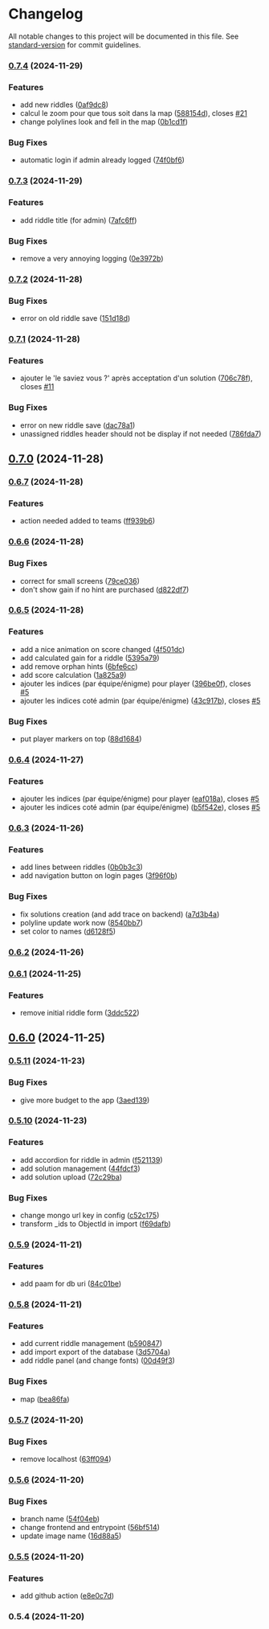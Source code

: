 # Changelog

All notable changes to this project will be documented in this file. See [standard-version](https://github.com/conventional-changelog/standard-version) for commit guidelines.

### [0.7.4](https://github.com/bibulle/chasse-au-tresor/compare/v0.7.3...v0.7.4) (2024-11-29)


### Features

* add new riddles ([0af9dc8](https://github.com/bibulle/chasse-au-tresor/commit/0af9dc8154b832e973983ae60833fd8c892ce0ba))
* calcul le zoom pour que tous soit dans la map ([588154d](https://github.com/bibulle/chasse-au-tresor/commit/588154db94cf102dc7131ca622d193920b34c224)), closes [#21](https://github.com/bibulle/chasse-au-tresor/issues/21)
* change polylines look and fell in the map ([0b1cd1f](https://github.com/bibulle/chasse-au-tresor/commit/0b1cd1fafc39e3002a08334de68cb60eab5f3d16))


### Bug Fixes

* automatic login if admin already logged ([74f0bf6](https://github.com/bibulle/chasse-au-tresor/commit/74f0bf67d2bf7f26a48c68d739c2e49a0925c567))

### [0.7.3](https://github.com/bibulle/chasse-au-tresor/compare/v0.7.2...v0.7.3) (2024-11-29)


### Features

* add riddle title (for admin) ([7afc6ff](https://github.com/bibulle/chasse-au-tresor/commit/7afc6ff166a7316f65cebcc10bd640ebc17a5665))


### Bug Fixes

* remove a very annoying logging ([0e3972b](https://github.com/bibulle/chasse-au-tresor/commit/0e3972b49d40c014d044347f792c2b88c578fe22))

### [0.7.2](https://github.com/bibulle/chasse-au-tresor/compare/v0.7.1...v0.7.2) (2024-11-28)


### Bug Fixes

* error on old riddle save ([151d18d](https://github.com/bibulle/chasse-au-tresor/commit/151d18dbf2ad81b32371abb001e34e140d0613de))

### [0.7.1](https://github.com/bibulle/chasse-au-tresor/compare/v0.6.7...v0.7.1) (2024-11-28)


### Features

* ajouter le 'le saviez vous ?' après acceptation d'un solution ([706c78f](https://github.com/bibulle/chasse-au-tresor/commit/706c78fd77c84421b217d20ed648dee0cdcb9639)), closes [#11](https://github.com/bibulle/chasse-au-tresor/issues/11)


### Bug Fixes

* error on new riddle save ([dac78a1](https://github.com/bibulle/chasse-au-tresor/commit/dac78a14fb17689a458b814e6bcc9d6fc26655f3))
* unassigned riddles header should not be display if not needed ([786fda7](https://github.com/bibulle/chasse-au-tresor/commit/786fda75da3db5116469d88750d55ca2bf2ea163))

## [0.7.0](https://github.com/bibulle/chasse-au-tresor/compare/v0.6.7...v0.7.0) (2024-11-28)

### [0.6.7](https://github.com/bibulle/chasse-au-tresor/compare/v0.6.6...v0.6.7) (2024-11-28)


### Features

* action needed added to teams ([ff939b6](https://github.com/bibulle/chasse-au-tresor/commit/ff939b66be979deb1028d41c524661b28824bb05))

### [0.6.6](https://github.com/bibulle/chasse-au-tresor/compare/v0.6.5...v0.6.6) (2024-11-28)


### Bug Fixes

* correct for small screens ([79ce036](https://github.com/bibulle/chasse-au-tresor/commit/79ce036430fc83f7f90f9659a7830004eeb220d1))
* don't show gain if no hint are purchased ([d822df7](https://github.com/bibulle/chasse-au-tresor/commit/d822df76dbd917240c20d0ab4980a438d95d63f1))

### [0.6.5](https://github.com/bibulle/chasse-au-tresor/compare/v0.6.3...v0.6.5) (2024-11-28)


### Features

* add a nice animation on score changed ([4f501dc](https://github.com/bibulle/chasse-au-tresor/commit/4f501dca9144bf044297832c70a273aebdfad27e))
* add calculated gain for a riddle ([5395a79](https://github.com/bibulle/chasse-au-tresor/commit/5395a79ae2128a1e966c685042963a27df9b0f9d))
* add remove orphan hints ([6bfe6cc](https://github.com/bibulle/chasse-au-tresor/commit/6bfe6cc54370f3ff6280f6711c15776de373b0d2))
* add score calculation ([1a825a9](https://github.com/bibulle/chasse-au-tresor/commit/1a825a932adeb704219e94adae70d1f650821fdb))
* ajouter les indices (par équipe/énigme)  pour player ([396be0f](https://github.com/bibulle/chasse-au-tresor/commit/396be0fd5620d56d0ec6c920e4dfe31767e5d515)), closes [#5](https://github.com/bibulle/chasse-au-tresor/issues/5)
* ajouter les indices coté admin (par équipe/énigme) ([43c917b](https://github.com/bibulle/chasse-au-tresor/commit/43c917bf5375cba3558e17d5cc03401524530600)), closes [#5](https://github.com/bibulle/chasse-au-tresor/issues/5)


### Bug Fixes

* put player markers on top ([88d1684](https://github.com/bibulle/chasse-au-tresor/commit/88d168416d98e5a0104f8080a7a2edc9735fc5c7))

### [0.6.4](https://github.com/bibulle/chasse-au-tresor/compare/v0.6.3...v0.6.4) (2024-11-27)


### Features

* ajouter les indices (par équipe/énigme)  pour player ([eaf018a](https://github.com/bibulle/chasse-au-tresor/commit/eaf018a1601484b8bda3f2923a948cfffc0e1f3f)), closes [#5](https://github.com/bibulle/chasse-au-tresor/issues/5)
* ajouter les indices coté admin (par équipe/énigme) ([b5f542e](https://github.com/bibulle/chasse-au-tresor/commit/b5f542e1c0630eade069ad56f876a5789f30b210)), closes [#5](https://github.com/bibulle/chasse-au-tresor/issues/5)

### [0.6.3](https://github.com/bibulle/chasse-au-tresor/compare/v0.6.2...v0.6.3) (2024-11-26)


### Features

* add lines between riddles ([0b0b3c3](https://github.com/bibulle/chasse-au-tresor/commit/0b0b3c36854899ff9b67f75e0762d78301d89d87))
* add navigation button on login pages ([3f96f0b](https://github.com/bibulle/chasse-au-tresor/commit/3f96f0b5a7feaf52a475e40f0f2f8aa4673d30a4))


### Bug Fixes

* fix solutions creation (and add trace on backend) ([a7d3b4a](https://github.com/bibulle/chasse-au-tresor/commit/a7d3b4a5b9467de3fe16445fd9bc9651c6c5e628))
* polyline update work now ([8540bb7](https://github.com/bibulle/chasse-au-tresor/commit/8540bb7ceb10f6d899bede071083c694e1d79c9d))
* set color to names ([d6128f5](https://github.com/bibulle/chasse-au-tresor/commit/d6128f50cc21ba898499ff35dd83785218e5085f))

### [0.6.2](https://github.com/bibulle/chasse-au-tresor/compare/v0.6.1...v0.6.2) (2024-11-26)

### [0.6.1](https://github.com/bibulle/chasse-au-tresor/compare/v0.6.0...v0.6.1) (2024-11-25)


### Features

* remove initial riddle form ([3ddc522](https://github.com/bibulle/chasse-au-tresor/commit/3ddc522f6ea11869caf10aca84be9b2504d80bd5))

## [0.6.0](https://github.com/bibulle/chasse-au-tresor/compare/v0.5.11...v0.6.0) (2024-11-25)

### [0.5.11](https://github.com/bibulle/chasse-au-tresor/compare/v0.5.10...v0.5.11) (2024-11-23)


### Bug Fixes

* give more budget to the app ([3aed139](https://github.com/bibulle/chasse-au-tresor/commit/3aed139295b0cf7b2256a37263703693661e7913))

### [0.5.10](https://github.com/bibulle/chasse-au-tresor/compare/v0.5.9...v0.5.10) (2024-11-23)


### Features

* add accordion for riddle in admin ([f521139](https://github.com/bibulle/chasse-au-tresor/commit/f521139134cb0fae85dcfbe284aa53eb64228608))
* add solution management ([44fdcf3](https://github.com/bibulle/chasse-au-tresor/commit/44fdcf3016e04ef3f099ba74f3a462192b217eb6))
* add solution upload ([72c29ba](https://github.com/bibulle/chasse-au-tresor/commit/72c29bafe0cef27f365b903e15bb6d049d8614d9))


### Bug Fixes

* change mongo url key in config ([c52c175](https://github.com/bibulle/chasse-au-tresor/commit/c52c175bfb6288ecb22bf7f81823d5fe5752c9d5))
* transform _ids to ObjectId in import ([f69dafb](https://github.com/bibulle/chasse-au-tresor/commit/f69dafb43da56f8b6723db67f89fc0cf211863a0))

### [0.5.9](https://github.com/bibulle/chasse-au-tresor/compare/v0.5.8...v0.5.9) (2024-11-21)


### Features

* add paam for db uri ([84c01be](https://github.com/bibulle/chasse-au-tresor/commit/84c01be1f9f2ebd14d9150a8922d8e4ba0083d14))

### [0.5.8](https://github.com/bibulle/chasse-au-tresor/compare/v0.5.7...v0.5.8) (2024-11-21)


### Features

* add current riddle management ([b590847](https://github.com/bibulle/chasse-au-tresor/commit/b590847eb83f4216acd86a188b5dc84b926b8458))
* add import export of the database ([3d5704a](https://github.com/bibulle/chasse-au-tresor/commit/3d5704a7e241282c9cdfc909f3834377ba4dd109))
* add riddle panel (and change fonts) ([00d49f3](https://github.com/bibulle/chasse-au-tresor/commit/00d49f33f059d88ced5482370314617add70c7dc))


### Bug Fixes

* map ([bea86fa](https://github.com/bibulle/chasse-au-tresor/commit/bea86fac4f1233194aadd49d7e863004c01344e2))

### [0.5.7](https://github.com/bibulle/chasse-au-tresor/compare/v0.5.6...v0.5.7) (2024-11-20)


### Bug Fixes

* remove localhost ([63ff094](https://github.com/bibulle/chasse-au-tresor/commit/63ff0940684df078420bb81ebbac3d7720419a44))

### [0.5.6](https://github.com/bibulle/chasse-au-tresor/compare/v0.5.5...v0.5.6) (2024-11-20)


### Bug Fixes

* branch name ([54f04eb](https://github.com/bibulle/chasse-au-tresor/commit/54f04eb9bc27feddb0e640866948a17c92c66951))
* change frontend and entrypoint ([56bf514](https://github.com/bibulle/chasse-au-tresor/commit/56bf514fd4abf812115a952799fd95b7de6e1365))
* update image name ([16d88a5](https://github.com/bibulle/chasse-au-tresor/commit/16d88a585b1b6de995ca5d4abed96bad862363dd))

### [0.5.5](https://github.com/bibulle/chasse-au-tresor/compare/v0.5.4...v0.5.5) (2024-11-20)


### Features

* add github action ([e8e0c7d](https://github.com/bibulle/chasse-au-tresor/commit/e8e0c7d9d1667454528bf2997d73921f702b58a7))

### 0.5.4 (2024-11-20)
